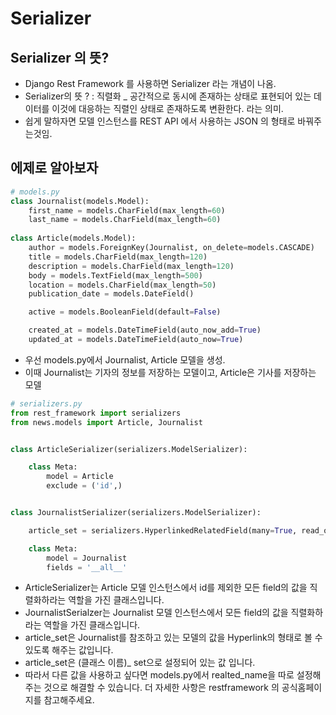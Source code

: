 # Serializer
## Serializer 의 뜻?
- Django Rest Framework 를 사용하면 Serializer 라는 개념이 나옴.
- Serializer의 뜻 ? : 직렬화 _ 공간적으로 동시에 존재하는 상태로 표현되어 있는 데이터를 이것에 대응하는 직렬인 상태로 존재하도록 변환한다. 라는 의미.
- 쉽게 말하자면 모델 인스턴스를 REST API 에서 사용하는 JSON 의 형태로 바꿔주는것임.

## 에제로 알아보자
```.py
# models.py
class Journalist(models.Model):
    first_name = models.CharField(max_length=60)
    last_name = models.CharField(max_length=60)
    
class Article(models.Model):
    author = models.ForeignKey(Journalist, on_delete=models.CASCADE)
    title = models.CharField(max_length=120)
    description = models.CharField(max_length=120)
    body = models.TextField(max_length=500)
    location = models.CharField(max_length=50)
    publication_date = models.DateField()

    active = models.BooleanField(default=False)

    created_at = models.DateTimeField(auto_now_add=True)
    updated_at = models.DateTimeField(auto_now=True)
```
- 우선 models.py에서 Journalist, Article 모델을 생성.
- 이때 Journalist는 기자의 정보를 저장하는 모델이고, Article은 기사를 저장하는 모델

```.py
# serializers.py
from rest_framework import serializers
from news.models import Article, Journalist


class ArticleSerializer(serializers.ModelSerializer):

    class Meta:
        model = Article
        exclude = ('id',)


class JournalistSerializer(serializers.ModelSerializer):

    article_set = serializers.HyperlinkedRelatedField(many=True, read_only=True, view_name='article-detail')

    class Meta:
        model = Journalist
        fields = '__all__'
```
- ArticleSerializer는 Article 모델 인스턴스에서 id를 제외한 모든 field의 값을 직렬화하라는 역할을 가진 클래스입니다. 
- JournalistSerialzer는 Journalist 모델 인스턴스에서 모든 field의 값을 직렬화하라는 역할을 가진 클래스입니다.
- article_set은 Journalist를 참조하고 있는 모델의 값을 Hyperlink의 형태로 볼 수 있도록 해주는 값입니다. 
- article_set은 (클래스 이름)_ set으로 설정되어 있는 값 입니다. 
- 따라서 다른 값을 사용하고 싶다면 models.py에서 realted_name을 따로 설정해주는 것으로 해결할 수 있습니다. 더 자세한 사항은 restframework 의 공식홈페이지를 참고해주세요.

 
